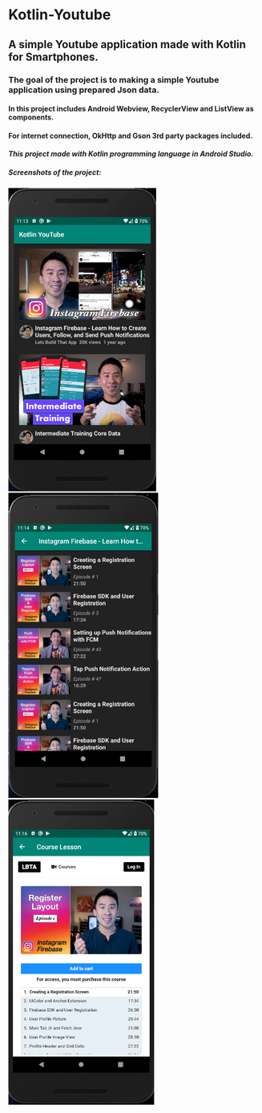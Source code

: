 # Kotlin-Youtube
## A simple Youtube application made with Kotlin for Smartphones.
### The goal of the project is to making a simple Youtube application using prepared Json data.
#### In this project includes Android Webview, RecyclerView and ListView as components.
#### For internet connection, OkHttp and Gson 3rd party packages included.
#### *This project made with Kotlin programming language in Android Studio.*
##### Screenshots of the project:

![ScreenShot1](https://github.com/DorukanE/Kotlin-Youtube/blob/master/images/screenshot1.png)
![ScreenShot2](https://github.com/DorukanE/Kotlin-Youtube/blob/master/images/screenshot2.png)
![ScreenShot3](https://github.com/DorukanE/Kotlin-Youtube/blob/master/images/screenshot3.png)


